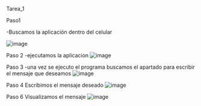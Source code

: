 Tarea_1

Paso1

-Buscamos la aplicación dentro del celular

![image](https://user-images.githubusercontent.com/115563028/201453737-423a1fbe-83de-4631-be1d-1a16cf22f7e4.png)

Paso 2
-ejecutamos la aplicacion 
![image](https://user-images.githubusercontent.com/115563028/201453780-e31f0f92-4ff8-455f-804a-ec9b7ee687f6.png)

Paso 3 
-una vez se ejecuto el programa buscamos el apartado para escribir el mensaje 
que deseamos
![image](https://user-images.githubusercontent.com/115563028/201453801-d94e6373-d07a-4ac6-af32-f280c13d0cc6.png)

Paso 4 
Escribimos el mensaje deseado 
![image](https://user-images.githubusercontent.com/115563028/201453815-3db027da-da5f-4278-bd68-bc00628c22fe.png)

Paso 6 
Visualizamos el mensaje
![image](https://user-images.githubusercontent.com/115563028/201453844-13ab1dfb-a8be-4777-ad26-4171931498a6.png)
